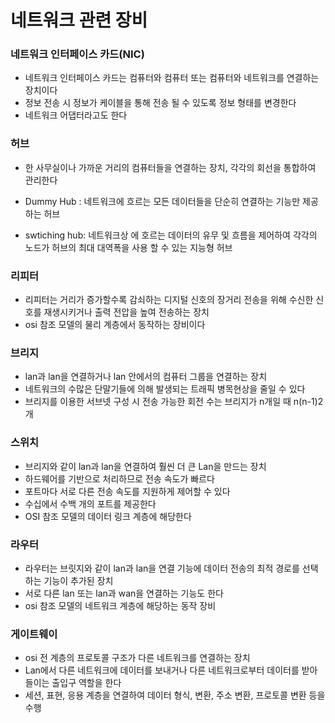 # 네트워크 관련 장비



### 네트워크 인터페이스 카드(NIC)

- 네트워크 인터페이스 카드는 컴퓨터와 컴퓨터 또는 컴퓨터와 네트워크를 연결하는 장치이다
- 정보 전송 시 정보가 케이블을 통해 전송 될 수 있도록 정보 형태를 변경한다
- 네트워크 어댑터라고도 한다



### 허브

- 한 사무실이나 가까운 거리의 컴퓨터들을 연결하는 장치, 각각의 회선을 통합하여 관리한다

- Dummy Hub  : 네트워크에 흐르는 모든 데이터들을 단순히 연결하는 기능만 제공하는 허브
- swtiching hub: 네트워크상 에 호르는 데이터의 유무 및 흐름을 제어하여 각각의 노드가 허브의 최대 대역폭을 사용 할 수 있는 지능형 허브



### 리피터

- 리피터는 거리가 증가할수록 감쇠하는 디지털 신호의 장거리 전송을 위해 수신한 신호를 재생시키거나 출력 전압을 높여 전송하는 장치
- osi 참조 모델의 물리 계층에서 동작하는 장비이다



### 브리지

- lan과 lan을 연결하거나 lan 안에서의 컴퓨터 그룹을 연결하는 장치
- 네트워크의 수많은 단말기들에 의해 발생되는 트래픽 병목현상을 줄일 수 있다
- 브리지를 이용한 서브넷 구성 시 전송 가능한 회전 수는 브리지가 n개일 때 n(n-1)2 개



### 스위치

- 브리지와 같이 lan과 lan을 연결하여 훨씬 더 큰 Lan을 만드는 장치
- 하드웨어를 기반으로 처리하므로 전송 속도가 빠르다
- 포트마다 서로 다른 전송 속도를 지원하게 제어할 수 있다
- 수십에서 수백 개의 포트를 제공한다
- OSI 참조 모델의 데이터 링크 계층에 해당한다





### 라우터

- 라우터는 브릿지와 같이 lan과 lan을 연결 기능에 데이터 전송의 최적 경로를 선택하는 기능이 추가된 장치
- 서로 다른 lan 또는 lan과 wan을 연결하는 기능도 한다
- osi 참조 모델의 네트워크 계층에 해당하는 동작 장비



### 게이트웨이

- osi 전 계층의 프로토콜 구조가 다른 네트워크를 연결하는 장치
- Lan에서 다른 네트워크에 데이터를 보내거나 다른 네트워크로부터 데이터를 받아들이는 출입구 역할을 한다
- 세션, 표현, 응용 계층을 연결하여 데이터 형식, 변환, 주소 변환, 프로토콜 변환 등을 수행
